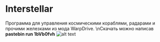 # Interstellar
Программа для управления космическими кораблями, радарами и прочими железками из мода WarpDrive.
\nСкачать можно написав **pastebin run 1bVb0fvh**
![alt text](https://raw.githubusercontent.com/rrrGame/OpenComputers/master/Applications/Interstellar/screenshots/25-05-2018%2019-37-41.png)
